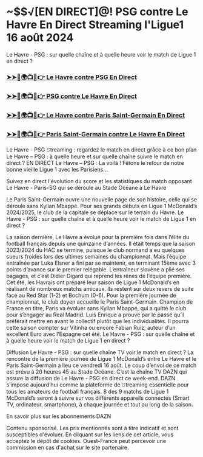 #  ~$$√[EN DIRECT]@! PSG contre Le Havre En Direct Streaming l'Ligue1 16 août 2024

Le Havre - PSG : sur quelle chaîne et à quelle heure voir le match de Ligue 1 en direct ?

<h3><a href="https://cutt.ly/Aev9CKU3">➤➤🔴🌍📺📱👉 Le Havre contre PSG En Direct</a></h3>

<h3><a href="https://cutt.ly/Aev9CKU3">➤➤🔴🌍📺📱👉 PSG contre Le Havre En Direct</a></h3>

<h3><a href="https://cutt.ly/Aev9CKU3">➤➤🔴🌍📺📱👉 Le Havre contre Paris Saint-Germain En Direct</a></h3>

<h3><a href="https://cutt.ly/Aev9CKU3">➤➤🔴🌍📺📱👉 Paris Saint-Germain contre Le Havre En Direct</a></h3>

Le Havre - PSG 𝚂treaming : regardez le match en direct grâce à ce bon plan
Le Havre – PSG : à quelle heure et sur quelle chaîne suivre le match en direct ?
EN DIRECT Le Havre – PSG : La voilà ! Fêtons le retour de notre bonne vieille Ligue 1 avec les Parisiens…

Suivez en direct l'évolution du score et les statistiques du match opposant Le Havre - Paris-SG qui se déroule au Stade Océane à Le Havre

Le Paris Saint-Germain ouvre une nouvelle page de son histoire, celle qui se déroule sans Kylian Mbappé. Pour ses grands débuts en Ligue 1 McDonald’s 2024/2025, le club de la capitale se déplace sur le terrain du Havre. Le Havre - PSG : sur quelle chaîne et à quelle heure voir le match de Ligue 1 en direct ?

La saison dernière, Le Havre a évolué pour la première fois dans l’élite du football français depuis une quinzaine d’années. Il était temps que la saison 2023/2024 du HAC se termine, puisque le club normand a eu quelques sueurs froides lors des ultimes semaines du championnat. Mais l’équipe entraînée par Luka Elsner a fini par se maintenir, en terminant 15ème avec 3 points d’avance sur le premier relégable. L’entraîneur slovène a plié ses bagages, et c’est Didier Digard qui reprend les rênes de l’équipe première. Cet été, les Havrais ont préparé leur saison de Ligue 1 McDonald’s en réalisant de nombreux matchs amicaux. Ils restent sur deux revers de suite face au Red Star (1-2) et Bochum (0-6). Pour la première journée de championnat, le club doyen accueille le Paris Saint-Germain. Champion de France en titre, Paris va évoluer sans Kylian Mbappé, qui a quitté le club pour s’engager au Real Madrid. Luis Enrique a prouvé par le passé qu’il préférait mettre en avant le collectif plutôt que les individualités. Il pourra cette saison compter sur Vitinha ou encore Fabian Ruiz, auteur d’un excellent Euro avec l’Espagne cet été. Le Havre - PSG : sur quelle chaîne et à quelle heure voir le match de Ligue 1 en direct ?

Diffusion Le Havre - PSG : sur quelle chaîne TV voir le match en direct ?
La rencontre de la première journée de Ligue 1 McDonald’s entre Le Havre et le Paris Saint-Germain a lieu ce vendredi 16 août. Le coup d’envoi de ce match est prévu à 20 heures 45 au Stade Océane. C’est la chaîne TV DAZN qui assure la diffusion de Le Havre - PSG en direct ce week-end. DAZN s’impose aujourd’hui comme la plateforme de 𝚂treaming essentielle pour tous les amateurs de football français. 8 des 9 matchs de Ligue 1 McDonald’s seront à suivre sur vos différents appareils connectés (Smart TV, ordinateur, smartphone), à chaque journée et tout au long de la saison.

En savoir plus sur les abonnements DAZN

Contenu sponsorisé. Les prix mentionnés sont à titre indicatif et sont susceptibles d'évoluer. En cliquant sur les liens de cet article, vous acceptez le dépôt de cookies. Ouest-France peut percevoir une commission en cas d'achat sur le site partenaire.
